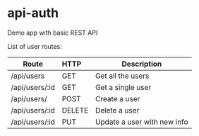 # api-auth

Demo app with basic REST API

List of user routes:

| Route         | HTTP  | Description
|-------------- |:------|-------------
| /api/users    | GET   | Get all the users
| /api/users/:id| GET   | Get a single user
| /api/users/   | POST  | Create a user
| /api/users/:id| DELETE| Delete a user
| /api/users/:id| PUT   | Update a user with new info
